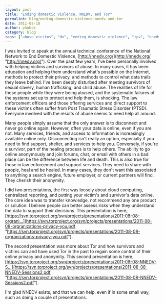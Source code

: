 ```yaml
---
layout: post
title: "Ending domestic violence, NNEDV, and Tor"
permalink: blog/ending-domestic-violence-nnedv-and-tor
date: 2011-08-10
author: phobos
category: blog
tags: ["abuse victims", "dv", "ending domestic violence", "ipv", "nnedv", "online anonymity", "online privacy", "survivors"]
---
```


I was invited to speak at the annual technical conference of the National Network to End Domestic Violence, [http://nnedv.org/](http://nnedv.org/ "http://nnedv.org/"). Over the past few years, I've been personally involved with helping victims and survivors of abuse. In many cases, it has been education and helping them understand what's possible on the Internet, methods to protect their privacy, and methods to control what data trails they leave behind. I've been deeply disturbed after meeting survivors of sexual slavery, human trafficking, and child abuse. The realities of life for these people while they were being abused, and the systematic failures of the systems set up to protect and help them, is shocking. The law enforcement officers and those offering services and direct support to these victims often suffer from Post Traumatic Stress Disorder (PTSD). Everyone involved with the results of abuse seems to need help all around.

Many people simply assume that the only answer is to disconnect and never go online again. However, often your data is online, even if you are not. Many services, friends, and access to information is increasingly available online only. Disconnecting isn't really an option, especially if you need to find support, shelter, and services to help you. Conversely, if you're a survivor, part of the healing process is to help others. The ability to go online anonymously and join forums, chat, or email with others in a bad place can be the difference between life and death. This is also true for those in law enforcement and support services. They need to share with people, heal and be healed. In many cases, they don't want this associated to anything a search engine, future employer, or current partners will find. They cherish their anonymity.

I did two presentations, the first was loosely about cloud computing, centralized reporting, and putting your victim's and survivor's data online. The core idea was to transfer knowledge, not recommend any one product or solution. I believe people can better assess risks when they understand the data to support their decisions. This presentation is here, [https://svn.torproject.org/svn/projects/presentations/2011-08-08-orgrani...](https://svn.torproject.org/svn/projects/presentations/2011-08-08-orgranizations-privacy-you.pdf "https://svn.torproject.org/svn/projects/presentations/2011-08-08-orgranizations-privacy-you.pdf").

The second presentation was more about Tor and how survivors and victims can and have used Tor in the past to regain some control of their online privacy and anonymity. This second presentation is here, [https://svn.torproject.org/svn/projects/presentations/2011-08-08-NNEDV-S...](https://svn.torproject.org/svn/projects/presentations/2011-08-08-NNEDV-Sessions2.pdf "https://svn.torproject.org/svn/projects/presentations/2011-08-08-NNEDV-Sessions2.pdf").

I'm glad NNEDV exists, and that we can help, even if in some small way, such as doing a couple of presentations.

